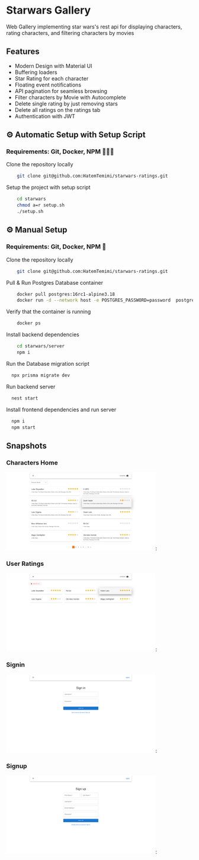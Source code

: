 # Starwars Gallery

Web Gallery implementing star wars's rest api for displaying characters, rating characters, and filtering characters by movies
## Features
<ul>
  <li>Modern Design with Material UI</li>

  <li>Buffering loaders</li>

  <li>Star Rating for each character</li>

  <li>Floating event notifications</li>

  <li>API pagination for seamless browsing</li>

  <li>Filter characters by Movie with Autocomplete</li>

  <li>Delete single rating by just removing stars</li>

  <li>Delete all ratings on the ratings tab</li>

  <li>Authentication with JWT</li>

</ul>

## ⚙ Automatic Setup with Setup Script
### Requirements: Git, Docker, NPM  🔑🔑🔑

Clone the repository locally
```bash
    git clone git@github.com:HatemTemimi/starwars-ratings.git
 ```

Setup the project with setup script
```bash
    cd starwars
    chmod a=r setup.sh
    ./setup.sh
```
## ⚙ Manual Setup 
### Requirements: Git, Docker, NPM 🔑

Clone the repository locally
```bash
    git clone git@github.com:HatemTemimi/starwars-ratings.git
 ```

Pull & Run Postgres Database container
```bash
    docker pull postgres:16rc1-alpine3.18
    docker run -d --network host -e POSTGRES_PASSWORD=password  postgres:16rc1-alpine3.18    
```

Verify that the container is running
```bash
    docker ps 
```
Install backend dependencies
```bash
    cd starwars/server
    npm i
```

Run the Database migration script
```bash
  npx prisma migrate dev
```

Run backend server
```bash
  nest start
```
Install frontend dependencies and run server

```bash
  npm i
  npm start
```

## Snapshots
### Characters Home
<img src="client/src/public/home.png"  width="80%" height="80%">:

### User Ratings
<img src="client/src/public/ratings.png"  width="80%" height="80%">:


### Signin
<img src="client/src/public/signin.png"  width="80%" height="80%">:

### Signup
<img src="client/src/public/signup.png"  width="80%" height="80%">:
